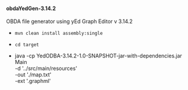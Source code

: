 <h4>obdaYedGen-3.14.2</h5>

 OBDA file generator using yEd Graph Editor v 3.14.2

 - ` mvn clean install assembly:single `
 - ` cd target `
 
- java -cp YedODBA-3.14.2-1.0-SNAPSHOT-jar-with-dependencies.jar Main   \
  -d   '../src/main/resources'                                          \
  -out './map.txt'                                                      \
  -ext '.graphml'
